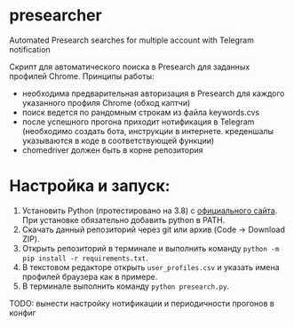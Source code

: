 # presearcher
Automated Presearch searches for multiple account with Telegram notification

Скрипт для автоматического поиска в Presearch для заданных профилей Chrome.
Принципы работы:
- необходима предварительная авторизация в Presearch для каждого указанного профиля Chrome (обход каптчи)
- поиск ведется по рандомным строкам из файла keywords.cvs
- после успешного прогона приходит нотификация в Telegram (необходимо создать бота, инструкции в интернете. креденшалы указываются в коде в соответствующей функции)
- chomedriver должен быть в корне репозитория

# Настройка и запуск:
1. Установить Python (протестировано на 3.8) с [официального сайта](https://www.python.org/downloads/). При установке обязательно добавить python в PATH.
2. Скачать данный репозиторий через git или архив (Code -> Download ZIP).
3. Открыть репозиторий в терминале и выполнить команду `python -m pip install -r requirements.txt`.
4. В текстовом редакторе открыть `user_profiles.csv` и указать имена профилей браузера как в примере.
5. В терминале выполнить команду  `python presearch.py`. 


TODO: вынести настройку нотификации и периодичности прогонов в конфиг
